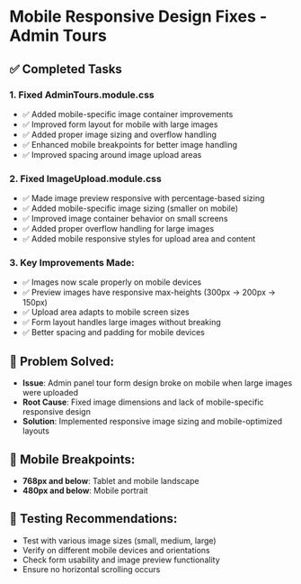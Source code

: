 # Mobile Responsive Design Fixes - Admin Tours

## ✅ Completed Tasks

### 1. Fixed AdminTours.module.css
- ✅ Added mobile-specific image container improvements
- ✅ Improved form layout for mobile with large images
- ✅ Added proper image sizing and overflow handling
- ✅ Enhanced mobile breakpoints for better image handling
- ✅ Improved spacing around image upload areas

### 2. Fixed ImageUpload.module.css
- ✅ Made image preview responsive with percentage-based sizing
- ✅ Added mobile-specific image sizing (smaller on mobile)
- ✅ Improved image container behavior on small screens
- ✅ Added proper overflow handling for large images
- ✅ Added mobile responsive styles for upload area and content

### 3. Key Improvements Made:
- ✅ Images now scale properly on mobile devices
- ✅ Preview images have responsive max-heights (300px → 200px → 150px)
- ✅ Upload area adapts to mobile screen sizes
- ✅ Form layout handles large images without breaking
- ✅ Better spacing and padding for mobile devices

## 🎯 Problem Solved:
- **Issue**: Admin panel tour form design broke on mobile when large images were uploaded
- **Root Cause**: Fixed image dimensions and lack of mobile-specific responsive design
- **Solution**: Implemented responsive image sizing and mobile-optimized layouts

## 📱 Mobile Breakpoints:
- **768px and below**: Tablet and mobile landscape
- **480px and below**: Mobile portrait

## 🧪 Testing Recommendations:
- Test with various image sizes (small, medium, large)
- Verify on different mobile devices and orientations
- Check form usability and image preview functionality
- Ensure no horizontal scrolling occurs
